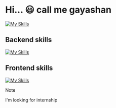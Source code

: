 # Hi... :smiley: call me gayashan
[![My Skills](https://skillicons.dev/icons?i=py,django,fastapi,postgres,mongodb,docker,aws,postman,git,html,css,js,vue&perline=9)](https://skillicons.dev)

## Backend skills
[![My Skills](https://skillicons.dev/icons?i=py,django,fastapi,postgres,mongodb,docker,aws,postman,git&theme=light)](https://skillicons.dev)

## Frontend skills
[![My Skills](https://skillicons.dev/icons?i=html,css,js,vue&theme=light)](https://skillicons.dev)

> [!NOTE]
> I'm looking for internship 
